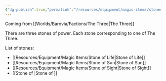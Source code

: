 ```yaml
---
{"dg-publish":true,"permalink":"/resources/equipment/magic-items/stones-of-power/"}
---
```


Coming from [[Worlds/Barovia/Factions/The Three\|The Three]]

There are three stones of power. Each stone corresponding to one of The Three.

List of stones:
- [[Resources/Equipment/Magic Items/Stone of Life\|Stone of Life]]
- [[Resources/Equipment/Magic Items/Stone of Sun\|Stone of Sun]]
- [[Resources/Equipment/Magic Items/Stone of Sight\|Stone of Sight]]
- [[Stone of \|Stone of ]]